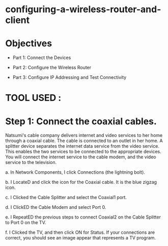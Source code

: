 # configuring-a-wireless-router-and-client
# Objectives
* Part 1: Connect the Devices

* Part 2: Configure the Wireless Router

* Part 3: Configure IP Addressing and Test Connectivity

# TOOL USED :


  # Step 1: Connect the coaxial cables.
Natsumi's cable company delivers internet and video services to her home through a coaxial cable. The cable is connected to an outlet in her home. A splitter device separates the internet data service from the video service. This enables the two services to be connected to the appropriate devices. You will connect the internet service to the cable modem, and the video service to the television.

a.     In Network Components, I click Connections (the lightning bolt).

b.     I LocateD and click the icon for the Coaxial cable. It is the blue zigzag icon.

c.    I  Clicked the Cable Splitter and select the Coaxial1 port.

d.     I ClickED the Cable Modem and select Port 0.

e.    I  RepeatED the previous steps to connect Coaxial2 on the Cable Splitter to Port 0 on the TV.

f.    I Clicked the TV, and then click ON for Status. If your connections are correct, you should see an image appear that represents a TV program.
